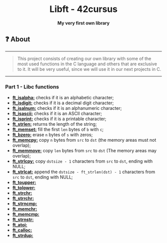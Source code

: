 <h1 align="center">Libft - 42cursus</h1>
<p align="center"><strong>My very first own library</strong></p>

## ❓ About
---
> This project consists of creating our own library with some of the most used functions in the C language and others that are exclusive to it. It will be
very useful, since we will use it in our next projects in C.
---

### Part 1 - Libc functions

* [**ft_isalpha:**](/libft/ft_isalpha.c) checks if it is an alphabetic character;
* [**ft_isdigit:**](/libft/ft_isdigit.c) checks if it is a decimal digit character;
* [**ft_isalnum:**](/libft/ft_isalnum.c) checks if it is an alphanumeric character;
* [**ft_isascii:**](/libft/ft_isascii.c) checks if it is an ASCII character;
* [**ft_isprint:**](/libft/ft_isprint.c) checks if it is a printable character;
* [**ft_strlen:**](/libft/ft_strlen.c) returns the length of the string;
* [**ft_memset:**](/libft/ft_memset.c) fill the first `len` bytes of `b` with `c`;
* [**ft_bzero:**](/libft/ft_bzero.c) erase `n` bytes of `s` with zeros;
* [**ft_memcpy:**](/libft/ft_memcpy.c) copy `n` bytes from `src` to `dst` (the memory areas must not overlap);
* [**ft_memmove:**](/libft/ft_memmove.c) copy `len` bytes from `src` to `dst` (The memory areas may overlap);
* [**ft_strlcpy:**](/libft/ft_strlcpy.c) copy `dstsize - 1` characters from `src` to `dst`, ending with NULL;
* [**ft_strlcat:**](/libft/ft_strlcat.c) append the `dstsize - ft_strlen(dst) - 1` characters from `src` to `dst`, ending with NULL;
* [**ft_toupper:**](/libft/ft_toupper.c) 
* [**ft_tolower:**](/libft/ft_tolower.c) 
* [**ft_strchr:**](/libft/ft_strchr.c) 
* [**ft_strrchr:**](/libft/ft_strrchr.c) 
* [**ft_strncmp:**](/libft/ft_strncmp.c) 
* [**ft_memchr:**](/libft/ft_memchr.c) 
* [**ft_memcmp:**](/libft/ft_memcmp.c) 
* [**ft_strnstr:**](/libft/ft_strnstr.c) 
* [**ft_atoi:**](/libft/ft_atoi.c) 
* [**ft_calloc:**](/libft/ft_calloc.c) 
* [**ft_strdup:**](/libft/ft_strdup.c) 
